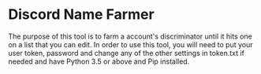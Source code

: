 # Discord Name Farmer

The purpose of this tool is to farm a account's discriminator until it hits one on a list that you can edit. In order to use this tool, you will need to put your user token, password and change any of the other settings in token.txt if needed and have Python 3.5 or above and Pip installed.